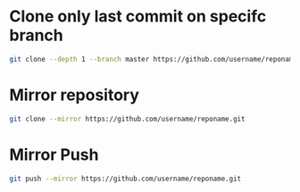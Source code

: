 


# Clone only last commit on specifc branch 

```bash
git clone --depth 1 --branch master https://github.com/username/reponame.git
```

# Mirror repository

```bash
git clone --mirror https://github.com/username/reponame.git
```

# Mirror Push

```bash
git push --mirror https://github.com/username/reponame.git
```